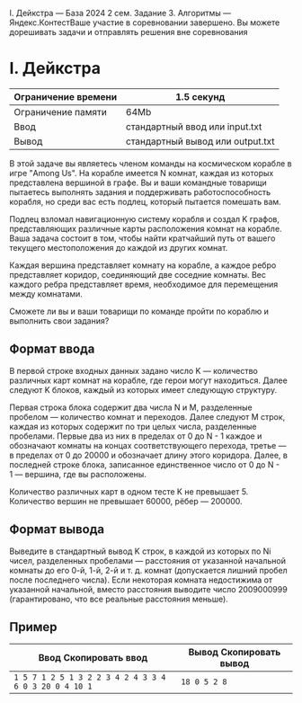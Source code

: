  I. Дейкстра — База 2024 2 сем. Задание 3\. Алгоритмы — Яндекс.КонтестВаше участие в соревновании завершено. Вы можете дорешивать задачи и отправлять решения вне соревнования



I. Дейкстра
===========




| Ограничение времени | 1\.5 секунд |
| --- | --- |
| Ограничение памяти | 64Mb |
| Ввод | стандартный ввод или input.txt |
| Вывод | стандартный вывод или output.txt |





В этой задаче вы являетесь членом команды на космическом корабле в игре "Among Us". На корабле имеется N комнат, каждая из которых представлена вершиной в графе. Вы и ваши командные товарищи пытаетесь выполнять задания и поддерживать
 работоспособность корабля, но среди вас есть подлец, который пытается помешать вам.
 

Подлец взломал навигационную систему корабля и создал K графов, представляющих различные карты расположения комнат на корабле. Ваша задача состоит в том, чтобы найти кратчайший
 путь от вашего текущего местоположения до каждой из других комнат.
 


Каждая вершина представляет комнату на корабле, а каждое ребро представляет коридор, соединяющий две соседние комнаты. Вес
 каждого ребра представляет время, необходимое для перемещения между комнатами.
 


Сможете ли вы и ваши товарищи по команде пройти по кораблю и выполнить свои задания?



Формат ввода
------------



В первой строке входных данных задано число K — количество различных карт комнат на корабле, где герои могут находиться. Далее следуют K блоков, каждый из которых имеет следующую структуру.
 

Первая строка блока содержит два числа N и M, разделенные пробелом — количество комнат и переходов. Далее следуют M строк, каждая из которых содержит по три целых числа, разделенные пробелами. Первые два из них в пределах от 0 до N \- 1 каждое и обозначают комнаты на концах соответствующего перехода, третье — в пределах от 0 до 20000 и обозначает длину этого коридора. Далее, в последней строке блока, записанное единственное число от 0 до N \- 1 — вершина, где вы расположены.
 


Количество различных карт в одном тесте K не превышает 5\. Количество вершин не превышает 60000, рёбер — 200000.
 



Формат вывода
-------------



Выведите в стандартный вывод K строк, в каждой из которых по Ni чисел, разделенных пробелами — расстояния от указанной начальной комнаты до его 0\-й, 1\-й, 2\-й и т. д. комнат (допускается лишний пробел после последнего числа). Если некоторая комната недостижима от указанной начальной,
 вместо расстояния выводите число 2009000999 (гарантировано, что все реальные расстояния меньше).
 


Пример
------




| Ввод Скопировать ввод | Вывод Скопировать вывод |
| --- | --- |
| ``` 1 5 7 1 2 5 1 3 2 2 3 4 2 4 3 3 4 6 0 3 20 0 4 10 1  ``` | ``` 18 0 5 2 8   ``` |


